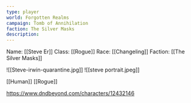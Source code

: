 ```yaml
---
type: player
world: Forgotten Realms
campaign: Tomb of Annihilation
faction: The Silver Masks 
description: 
---
```


Name:  [[Steve Er]]
Class: [[Rogue]]
Race: [[Changeling]]
Faction: [[The Silver Masks]]



![[Steve-irwin-quarantine.jpg]]
![[steve portrait.jpeg]]

[[Human]]  [[Rogue]]

https://www.dndbeyond.com/characters/12432146